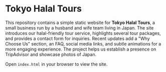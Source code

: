 # Tokyo Halal Tours

This repository contains a simple static website for **Tokyo Halal Tours**, a small business run by a husband and wife team living in Japan. The site introduces our halal-friendly tour service, highlights several tour packages, and provides a contact form for inquiries. Recent updates add a "Why Choose Us" section, an FAQ, social media links, and subtle animations for a more engaging experience. The project helps us establish a presence on TripAdvisor and showcase photos of Japan.

Open `index.html` in your browser to view the site.
